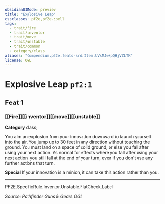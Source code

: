 ```yaml
---
obsidianUIMode: preview
title: "Explosive Leap"
cssclasses: pf2e,pf2e-spell
tags:
  - trait/fire
  - trait/inventor
  - trait/move
  - trait/unstable
  - trait/common
  - category/class
aliases: "Compendium.pf2e.feats-srd.Item.UVsMJwHpQHjVZLTK"
license: OGL
---
```

# Explosive Leap `pf2:1`
## Feat 1
### [[Fire]][[inventor]][[move]][[unstable]]

**Category** class; 




You aim an explosion from your innovation downward to launch yourself into the air. You jump up to 30 feet in any direction without touching the ground. You must land on a space of solid ground, or else you fall after using your next action. As normal for effects where you fall after using your next action, you still fall at the end of your turn, even if you don't use any further actions that turn.

**Special** If your innovation is a minion, it can take this action rather than you.

* * *

PF2E.SpecificRule.Inventor.Unstable.FlatCheck.Label

*Source: Pathfinder Guns & Gears*
*OGL*